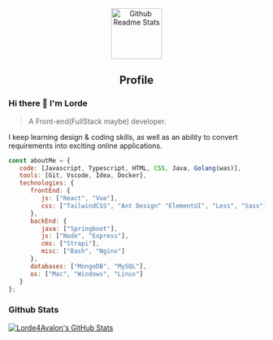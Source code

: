 <p align="center">
 <img width="100px" src="https://res.cloudinary.com/anuraghazra/image/upload/v1594908242/logo_ccswme.svg" align="center" alt="Github Readme Stats" />
 <h2 align="center">Profile</h2>
</p>

### Hi there 👋 I'm Lorde
> A Front-end(FullStack maybe) developer. 


<div>
 <p>
I keep learning design & coding skills, as well as an ability to convert requirements into exciting online applications.
</p>
</div>

```javascript
const aboutMe = {
   code: [Javascript, Typescript, HTML, CSS, Java, Golang(was)], 
   tools: [Git, Vscode, Idea, Docker],
   technologies: {
      frontEnd: {
         js: ["React", "Vue"],
         css: ["TailwindCSS", "Ant Design" "ElementUI", "Less", "Sass"]
      },
      backEnd: {
         java: ["Springboot"],
         js: ["Node", "Express"],
         cms: ["Strapi"],
         misc: ["Bash", "Nginx"]
      },
      databases: ["MongoDB", "MySQL"],
      os: ["Mac", "Windows", "Linux"]
   }
};
```

### Github Stats

[![Lorde4Avalon's GitHub Stats](https://github-readme-stats.vercel.app/api?username=Lorde4Avalon&show_icons=true&count_private=true)](https://github.com/Lorde4Avalon)
